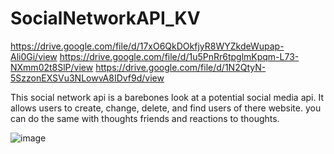 # SocialNetworkAPI_KV
https://drive.google.com/file/d/17xO6QkDOkfjyR8WYZkdeWupap-Ali0Gi/view
https://drive.google.com/file/d/1u5PnRr6tpglmKpqm-L73-NXmm02t8SlP/view
https://drive.google.com/file/d/1N2QtyN-5SzzonEXSVu3NLowvA8IDvf9d/view

This social network api is a barebones look at a potential social media api. It allows users to create, change, delete, and find users of there website. you can do the same with thoughts friends and reactions to thoughts.

![image](https://github.com/KV647/SocialNetworkAPI_KV/assets/134108178/8d1ab98c-7ff0-4af2-af27-37466774c98b)
